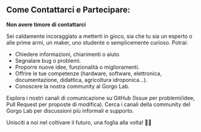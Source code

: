 
## Come Contattarci e Partecipare:

**Non avere timore di contattarci**

Sei caldamente incoraggiato a metterti in gioco, sia che tu sia un esperto o alle prime armi, un maker, uno studente o semplicemente curioso. Potrai:

- Chiedere informazioni, chiarimenti o aiuto.
- Segnalare bug o problemi.
- Proporre nuove idee, funzionalità o miglioramenti.
- Offrire le tue competenze (hardware, software, elettronica, documentazione, didattica, agricoltura idroponica...).
- Conoscere la nostra community al Gorgo Lab.

Esplora i nostri canali di comunicazione su GitHub (Issue per problemi/idee, Pull Request per proposte di modifica).
Cerca i canali della community del Gorgo Lab per discussioni più informali e supporto.



Unisciti a noi nel coltivare il futuro, una foglia alla volta! 🌱🤝